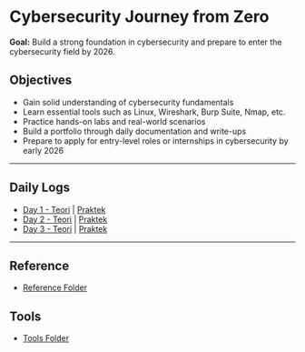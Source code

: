 # Cybersecurity Journey from Zero

**Goal:** Build a strong foundation in cybersecurity and prepare to enter the cybersecurity field by 2026.

## Objectives

- Gain solid understanding of cybersecurity fundamentals  
- Learn essential tools such as Linux, Wireshark, Burp Suite, Nmap, etc.  
- Practice hands-on labs and real-world scenarios  
- Build a portfolio through daily documentation and write-ups  
- Prepare to apply for entry-level roles or internships in cybersecurity by early 2026  

---

## Daily Logs

- [Day 1 - Teori](day/day1/teori/) | [Praktek](day/day1/praktek/)
- [Day 2 - Teori](day/day2/teori/) | [Praktek](day/day2/praktek/)
- [Day 3 - Teori](day/day3/teori/) | [Praktek](day/day3/praktek/)

---

## Reference

- [Reference Folder](reference/)

## Tools

- [Tools Folder](tools/)
